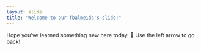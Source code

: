 ```yaml
---
layout: slide
title: "Welcome to our fbalmeida's slide!"
---
```

Hope you've learned something new here today. :tada:
Use the left arrow to go back!
